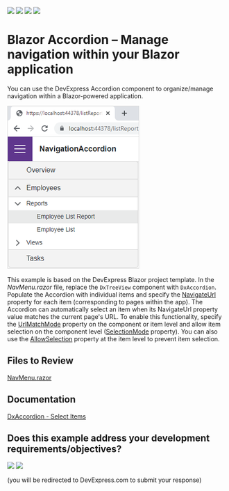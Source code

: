 <!-- default badges list -->
![](https://img.shields.io/endpoint?url=https://codecentral.devexpress.com/api/v1/VersionRange/568838706/22.2.2%2B)
[![](https://img.shields.io/badge/Open_in_DevExpress_Support_Center-FF7200?style=flat-square&logo=DevExpress&logoColor=white)](https://supportcenter.devexpress.com/ticket/details/T1128991)
[![](https://img.shields.io/badge/📖_How_to_use_DevExpress_Examples-e9f6fc?style=flat-square)](https://docs.devexpress.com/GeneralInformation/403183)
[![](https://img.shields.io/badge/💬_Leave_Feedback-feecdd?style=flat-square)](#does-this-example-address-your-development-requirementsobjectives)
<!-- default badges end -->
# Blazor Accordion – Manage navigation within your Blazor application

You can use the DevExpress Accordion component to organize/manage navigation within a Blazor-powered application.

![Accordion - synchronize links](/accordion-url-sync.png)

This example is based on the DevExpress Blazor project template. In the _NavMenu.razor_ file, replace the `DxTreeView` component with `DxAccordion`. Populate the Accordion with individual items and specify the [NavigateUrl](https://docs.devexpress.com/Blazor/DevExpress.Blazor.DxAccordionItem.NavigateUrl) property for each item (corresponding to pages within the app). The Accordion can automatically select an item when its NavigateUrl property value matches the current page's URL. To enable this functionality, specify the [UrlMatchMode](https://docs.devexpress.com/Blazor/DevExpress.Blazor.DxAccordion.UrlMatchMode) property on the component or item level and allow item selection on the component level ([SelectionMode](https://docs.devexpress.com/Blazor/DevExpress.Blazor.DxAccordion.SelectionMode) property). You can also use the [AllowSelection](https://docs.devexpress.com/Blazor/DevExpress.Blazor.DxAccordionItem.AllowSelection) property at the item level to prevent item selection.

## Files to Review

[NavMenu.razor](/CS/NavigationAccordion/NavigationAccordion/Shared/NavMenu.razor)

## Documentation

[DxAccordion - Select Items](https://docs.devexpress.com/Blazor/DevExpress.Blazor.DxAccordion#select-items)
<!-- feedback -->
## Does this example address your development requirements/objectives?

[<img src="https://www.devexpress.com/support/examples/i/yes-button.svg"/>](https://www.devexpress.com/support/examples/survey.xml?utm_source=github&utm_campaign=blazor-accordion-navigation-with-selection&~~~was_helpful=yes) [<img src="https://www.devexpress.com/support/examples/i/no-button.svg"/>](https://www.devexpress.com/support/examples/survey.xml?utm_source=github&utm_campaign=blazor-accordion-navigation-with-selection&~~~was_helpful=no)

(you will be redirected to DevExpress.com to submit your response)
<!-- feedback end -->
